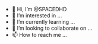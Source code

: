 - 👋 Hi, I’m @SPACEDHD
- 👀 I’m interested in ...
- 🌱 I’m currently learning ...
- 💞️ I’m looking to collaborate on ...
- 📫 How to reach me ...

<!---
Dimajge/Dimajge is a ✨ special ✨ repository because its `README.md` (this file) appears on your GitHub profile.
You can click the Preview link to take a look at your changes.
--->
